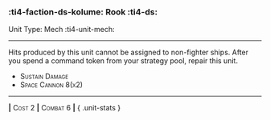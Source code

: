 ### :ti4-faction-ds-kolume: **Rook** :ti4-ds:

Unit Type: Mech :ti4-unit-mech:

---

Hits produced by this unit cannot be assigned to non-fighter ships. After you spend a command token from your strategy pool, repair this unit.

* <span style="font-variant:small-caps;">Sustain Damage</span> 
* <span style="font-variant:small-caps;">Space Cannon 8(x2)</span> 

---

__|__ <span style="font-variant:small-caps;">Cost 2</span> __|__ <span style="font-variant:small-caps;">Combat 6</span> __|__
{ .unit-stats }
